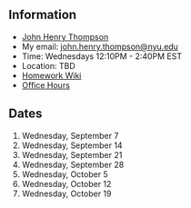 ## Information

- [John Henry Thompson](http://johnhenrythompson.com)
- My email: john.henry.thompson@nyu.edu
- Time: Wednesdays 12:10PM - 2:40PM EST
- Location: TBD
- [Homework Wiki](https://github.com/ITPNYU/ICM-2022-Code/wiki/Homework-John-Henry-02)
- [Office Hours](https://calendar.google.com/calendar/u/0/selfsched?sstoken=UU9jUThoemdoTVY1fGRlZmF1bHR8ODQ5NDZhM2JjY2ZmMDMzMmI3Nzc3MTk1Yjk2NTY2M2Y)

## Dates

1. Wednesday, September 7
2. Wednesday, September 14
3. Wednesday, September 21
4. Wednesday, September 28
5. Wednesday, October 5
6. Wednesday, October 12
7. Wednesday, October 19
